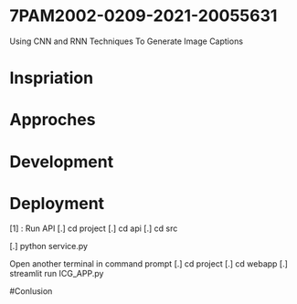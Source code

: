 # 7PAM2002-0209-2021-20055631
Using CNN and RNN Techniques To Generate Image Captions

# Inspriation 

# Approches 

# Development 

# Deployment

[1] : Run API 
[.] cd project 
[.] cd api
[.] cd src

[.] python service.py

Open another terminal in command prompt
[.] cd project 
[.] cd webapp
[.] streamlit run ICG_APP.py

#Conlusion 
